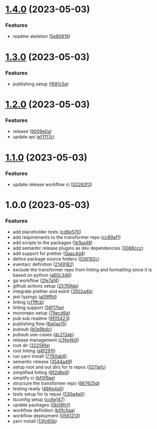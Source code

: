 # [1.4.0](https://github.com/Voltz-Protocol/v2-indexer/compare/v1.3.0...v1.4.0) (2023-05-03)


### Features

* readme skeleton ([5e80616](https://github.com/Voltz-Protocol/v2-indexer/commit/5e806167a1589d82c06f8c13c06661c5a7181dde))

# [1.3.0](https://github.com/Voltz-Protocol/v2-indexer/compare/v1.2.0...v1.3.0) (2023-05-03)


### Features

* publishing setup ([f681c5e](https://github.com/Voltz-Protocol/v2-indexer/commit/f681c5e78e7f0ff9a33a34c851a7337ccff3f417))

# [1.2.0](https://github.com/Voltz-Protocol/v2-indexer/compare/v1.1.0...v1.2.0) (2023-05-03)


### Features

* release ([9009e0a](https://github.com/Voltz-Protocol/v2-indexer/commit/9009e0a90efeed7b8162552f904f602edb7ca87f))
* update api ([ef7f17c](https://github.com/Voltz-Protocol/v2-indexer/commit/ef7f17c21380849199096e7da163314a0e9a8b58))

# [1.1.0](https://github.com/Voltz-Protocol/v2-indexer/compare/v1.0.0...v1.1.0) (2023-05-03)


### Features

* update release workflow ci ([02262f3](https://github.com/Voltz-Protocol/v2-indexer/commit/02262f372e0404ba7f207efbe4073971ce191e80))

# 1.0.0 (2023-05-03)


### Features

* add placeholder tests ([cd6e570](https://github.com/Voltz-Protocol/v2-indexer/commit/cd6e5705fbc1f8906a89fe2a89171e32f9f2e7ad))
* add requirements to the transformer repo ([cc89af1](https://github.com/Voltz-Protocol/v2-indexer/commit/cc89af1559ac6bb2f1894f253b4b29495cbb4a68))
* add scripts to the packages ([1e1ba48](https://github.com/Voltz-Protocol/v2-indexer/commit/1e1ba480f04619d2f516ce3550706db4d9637a60))
* add semantic release plugins as dev dependencies ([3088ccc](https://github.com/Voltz-Protocol/v2-indexer/commit/3088ccc90cf1cba1078f4a92ee4e71d0e781c223))
* add support for prettier ([0aac4d4](https://github.com/Voltz-Protocol/v2-indexer/commit/0aac4d427a2938de89b0a7ead1c90642725318f6))
* define package source folders ([026192c](https://github.com/Voltz-Protocol/v2-indexer/commit/026192c76c679e44d60bad249c7d1db64c335a97))
* eventarc definition ([2149182](https://github.com/Voltz-Protocol/v2-indexer/commit/2149182c6ae5b66e69853e7e26acc3f44dcb9236))
* exclude the transformer repo from linting and formatting since it is based on python ([a60c346](https://github.com/Voltz-Protocol/v2-indexer/commit/a60c346f0f2a4ff5bd73849a8333fa36d293e4bf))
* ga workflow ([2fe7af4](https://github.com/Voltz-Protocol/v2-indexer/commit/2fe7af4864108faac4aa1d2ddee13718e1ddaf53))
* github actions setup ([25769de](https://github.com/Voltz-Protocol/v2-indexer/commit/25769dea3d28ae28bff34fcd3d6c40d10c8824d1))
* integrate prettier and eslint ([3502a4b](https://github.com/Voltz-Protocol/v2-indexer/commit/3502a4b10d0ed0b57c5a7f97709a428972eeb528))
* jest typings ([a09fffd](https://github.com/Voltz-Protocol/v2-indexer/commit/a09fffde682239275babadf62c3d24e2525c0cb7))
* linting ([cf1ffcb](https://github.com/Voltz-Protocol/v2-indexer/commit/cf1ffcbda09c1f4e03fef8c25b381395df642c8e))
* linting support ([56f17be](https://github.com/Voltz-Protocol/v2-indexer/commit/56f17bea6a47f280d6c7ab2901a8e10bc2981c5c))
* monorepo setup ([79ecd6a](https://github.com/Voltz-Protocol/v2-indexer/commit/79ecd6a0fd65f6b98f7ae41d119e563f724e3174))
* pub sub readme ([9f05423](https://github.com/Voltz-Protocol/v2-indexer/commit/9f054234a0a8711f1b21372b35ecfba3dde2238f))
* publishing flow ([6a0ae15](https://github.com/Voltz-Protocol/v2-indexer/commit/6a0ae15e9593130ef2849600615c5d185eef8a71))
* pubsub ([b0e9bdc](https://github.com/Voltz-Protocol/v2-indexer/commit/b0e9bdcc5c65d5e93347332dfce3ea2f232c3f19))
* pubsub use-cases ([dc213ab](https://github.com/Voltz-Protocol/v2-indexer/commit/dc213ab89080d553eb5566885500845d9d2518ed))
* release management ([c5fe4b0](https://github.com/Voltz-Protocol/v2-indexer/commit/c5fe4b00886a3a5e7db9473c1b60ee8d35f308f9))
* root dir ([32256fe](https://github.com/Voltz-Protocol/v2-indexer/commit/32256fe687c5873fae71b45f0d6ee8106e4f7abc))
* root linting ([a6f291f](https://github.com/Voltz-Protocol/v2-indexer/commit/a6f291ffffbb0bc6ab3eebc59eb94fe0cd5c4988))
* run yarn install ([7760ab6](https://github.com/Voltz-Protocol/v2-indexer/commit/7760ab62b4721d9b744559eaea379b77a64ff558))
* semantic release ([3544a49](https://github.com/Voltz-Protocol/v2-indexer/commit/3544a49b4978a0a9047ab96e695ab48a48211f7b))
* setup root and out dirs for ts repos ([0211a1c](https://github.com/Voltz-Protocol/v2-indexer/commit/0211a1c5df5830d08699e50dc23bb85e0bc918ba))
* simplified linting ([6f2d6e9](https://github.com/Voltz-Protocol/v2-indexer/commit/6f2d6e94b7c3e066b8ab85ec3fab960a6c2caf2f))
* simplify ci ([bf0f9ae](https://github.com/Voltz-Protocol/v2-indexer/commit/bf0f9aefbb5f8499139c7c2032e0abeb1ba919db))
* structure the transformer repo ([667625d](https://github.com/Voltz-Protocol/v2-indexer/commit/667625da0a68c906accaa15824cceaa4050455ee))
* testing ready ([486e4a5](https://github.com/Voltz-Protocol/v2-indexer/commit/486e4a58b88e0ed0e801edc7189a836598656e3e))
* tests setup for ts repos ([530a4e0](https://github.com/Voltz-Protocol/v2-indexer/commit/530a4e0b0f2320c1bdbd206595d733579a5575e4))
* tsconfig setup ([cc6e147](https://github.com/Voltz-Protocol/v2-indexer/commit/cc6e1471ecd7653508132d571628b5ca7bde6091))
* update packages ([0b08fcf](https://github.com/Voltz-Protocol/v2-indexer/commit/0b08fcfce37d7a9a80c6772a919434a8c88be30f))
* workflow definition ([b0fc0aa](https://github.com/Voltz-Protocol/v2-indexer/commit/b0fc0aa24c6afbd4e630fce40aafc96f15f10932))
* workflow deployment ([0561213](https://github.com/Voltz-Protocol/v2-indexer/commit/0561213843d992a848506c2867e4df4ec7cdad7f))
* yarn install ([13fc60b](https://github.com/Voltz-Protocol/v2-indexer/commit/13fc60b508b9401ad7a20d117b1b9e66ff1b60d6))
